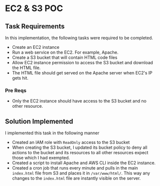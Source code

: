 # EC2 & S3 POC

## Task Requirements
In this implementation, the following tasks were required to be completed.

- Create an EC2 instance
- Run a web service on the EC2. For example, Apache.
- Create a S3 bucket that will contain HTML code files
- Allow EC2 instance permission to access the S3 bucket and download the HTML file.
- The HTML file should get served on the Apache server when EC2's IP gets hit.

### Pre Reqs
- Only the EC2 instance should have access to the S3 bucket and no other resource.

## Solution Implemented
I implemented this task in the following manner

- Created an IAM role with `ReadOnly` access to the S3 bucket
- When creating the S3 bucket, I updated its bucket policy to deny all actions to the bucket and its resources to all other resources expect those which I had exempted.
- Created a script to install Apache and AWS CLI inside the EC2 instance.
- Created a cron job that runs every minute and pulls in the main `index.html` file from S3 and places it in `/var/www/html/`. This way any changes to the `index.html` file are instantly visible on the server.
